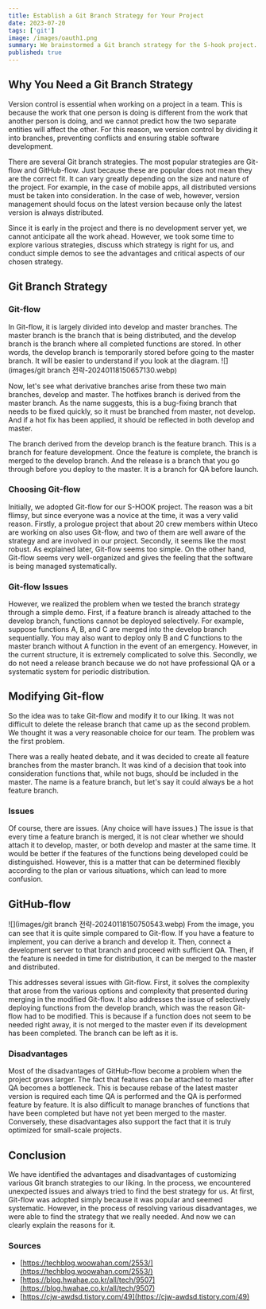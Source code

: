 ```yaml
---
title: Establish a Git Branch Strategy for Your Project
date: 2023-07-20
tags: ['git']
image: /images/oauth1.png
summary: We brainstormed a Git branch strategy for the S-hook project. Here are the discussions we had.
published: true
---
```

## Why You Need a Git Branch Strategy

Version control is essential when working on a project in a team. This is because the work that one person is doing is different from the work that another person is doing, and we cannot predict how the two separate entities will affect the other. For this reason, we version control by dividing it into branches, preventing conflicts and ensuring stable software development.

There are several Git branch strategies. The most popular strategies are Git-flow and GitHub-flow. Just because these are popular does not mean they are the correct fit. It can vary greatly depending on the size and nature of the project. For example, in the case of mobile apps, all distributed versions must be taken into consideration. In the case of web, however, version management should focus on the latest version because only the latest version is always distributed.

Since it is early in the project and there is no development server yet, we cannot anticipate all the work ahead. However, we took some time to explore various strategies, discuss which strategy is right for us, and conduct simple demos to see the advantages and critical aspects of our chosen strategy.

## Git Branch Strategy

### Git-flow

In Git-flow, it is largely divided into develop and master branches. The master branch is the branch that is being distributed, and the develop branch is the branch where all completed functions are stored. In other words, the develop branch is temporarily stored before going to the master branch. It will be easier to understand if you look at the diagram.
![](images/git branch 전략-20240118150657130.webp)

Now, let's see what derivative branches arise from these two main branches, develop and master. The hotfixes branch is derived from the master branch. As the name suggests, this is a bug-fixing branch that needs to be fixed quickly, so it must be branched from master, not develop. And if a hot fix has been applied, it should be reflected in both develop and master.

The branch derived from the develop branch is the feature branch. This is a branch for feature development. Once the feature is complete, the branch is merged to the develop branch. And the release is a branch that you go through before you deploy to the master. It is a branch for QA before launch.

### Choosing Git-flow

Initially, we adopted Git-flow for our S-HOOK project. The reason was a bit flimsy, but since everyone was a novice at the time, it was a very valid reason. Firstly, a prologue project that about 20 crew members within Uteco are working on also uses Git-flow, and two of them are well aware of the strategy and are involved in our project. Secondly, it seems like the most robust. As explained later, Git-flow seems too simple. On the other hand, Git-flow seems very well-organized and gives the feeling that the software is being managed systematically.

### Git-flow Issues

However, we realized the problem when we tested the branch strategy through a simple demo. First, if a feature branch is already attached to the develop branch, functions cannot be deployed selectively. For example, suppose functions A, B, and C are merged into the develop branch sequentially. You may also want to deploy only B and C functions to the master branch without A function in the event of an emergency. However, in the current structure, it is extremely complicated to solve this. Secondly, we do not need a release branch because we do not have professional QA or a systematic system for periodic distribution.

## Modifying Git-flow

So the idea was to take Git-flow and modify it to our liking. It was not difficult to delete the release branch that came up as the second problem. We thought it was a very reasonable choice for our team. The problem was the first problem.

There was a really heated debate, and it was decided to create all feature branches from the master branch. It was kind of a decision that took into consideration functions that, while not bugs, should be included in the master. The name is a feature branch, but let's say it could always be a hot feature branch.

### Issues

Of course, there are issues. (Any choice will have issues.) The issue is that every time a feature branch is merged, it is not clear whether we should attach it to develop, master, or both develop and master at the same time. It would be better if the features of the functions being developed could be distinguished. However, this is a matter that can be determined flexibly according to the plan or various situations, which can lead to more confusion.

## GitHub-flow


![](images/git branch 전략-20240118150750543.webp)
From the image, you can see that it is quite simple compared to Git-flow. If you have a feature to implement, you can derive a branch and develop it. Then, connect a development server to that branch and proceed with sufficient QA. Then, if the feature is needed in time for distribution, it can be merged to the master and distributed.

This addresses several issues with Git-flow. First, it solves the complexity that arose from the various options and complexity that presented during merging in the modified Git-flow. It also addresses the issue of selectively deploying functions from the develop branch, which was the reason Git-flow had to be modified. This is because if a function does not seem to be needed right away, it is not merged to the master even if its development has been completed. The branch can be left as it is.

### Disadvantages

Most of the disadvantages of GitHub-flow become a problem when the project grows larger. The fact that features can be attached to master after QA becomes a bottleneck. This is because rebase of the latest master version is required each time QA is performed and the QA is performed feature by feature. It is also difficult to manage branches of functions that have been completed but have not yet been merged to the master. Conversely, these disadvantages also support the fact that it is truly optimized for small-scale projects.

## Conclusion

We have identified the advantages and disadvantages of customizing various Git branch strategies to our liking. In the process, we encountered unexpected issues and always tried to find the best strategy for us. At first, Git-flow was adopted simply because it was popular and seemed systematic. However, in the process of resolving various disadvantages, we were able to find the strategy that we really needed. And now we can clearly explain the reasons for it.

### Sources

- [https://techblog.woowahan.com/2553/](https://techblog.woowahan.com/2553/)
- [https://blog.hwahae.co.kr/all/tech/9507](https://blog.hwahae.co.kr/all/tech/9507)
- [https://cjw-awdsd.tistory.com/49](https://cjw-awdsd.tistory.com/49)